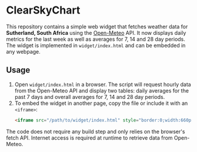 # ClearSkyChart

This repository contains a simple web widget that fetches weather data for **Sutherland, South Africa** using the [Open-Meteo](https://open-meteo.com/) API. It now displays daily metrics for the last week as well as averages for 7, 14 and 28 day periods. The widget is implemented in `widget/index.html` and can be embedded in any webpage.

## Usage

1. Open `widget/index.html` in a browser. The script will request hourly data from the Open-Meteo API and display two tables: daily averages for the past 7 days and overall averages for 7, 14 and 28 day periods.
2. To embed the widget in another page, copy the file or include it with an `<iframe>`:
   ```html
   <iframe src="/path/to/widget/index.html" style="border:0;width:660px;height:600px"></iframe>
   ```

The code does not require any build step and only relies on the browser's fetch API. Internet access is required at runtime to retrieve data from Open-Meteo.
